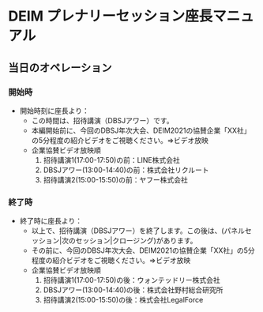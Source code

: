 # DEIM プレナリーセッション座長マニュアル

## 当日のオペレーション

### 開始時
* 開始時刻に座長より：
  * この時間は、招待講演（DBSJアワー）です。
  * 本編開始前に、今回のDBSJ年次大会、DEIM2021の協賛企業「XX社」の5分程度の紹介ビデオをご視聴ください。⇒ビデオ放映
  * 企業協賛ビデオ放映順
    1. 招待講演1(17:00-17:50)の前：LINE株式会社
    1. DBSJアワー(13:00-14:40)の前：株式会社リクルート
    1. 招待講演2(15:00-15:50)の前：ヤフー株式会社

### 終了時
* 終了時に座長より：
  * 以上で、招待講演（DBSJアワー）を終了します。この後は、(パネルセッション|次のセッション|クロージング)があります。
  * その前に、今回のDBSJ年次大会、DEIM2021の協賛企業「XX社」の5分程度の紹介ビデオをご視聴ください。⇒ビデオ放映
  * 企業協賛ビデオ放映順
    1. 招待講演1(17:00-17:50)の後：ウォンテッドリー株式会社
    1. DBSJアワー(13:00-14:40)の後：株式会社野村総合研究所
    1. 招待講演2(15:00-15:50)の後：株式会社LegalForce
